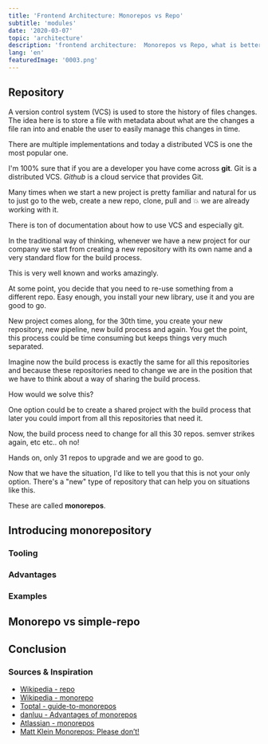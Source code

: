 ```yaml
---
title: 'Frontend Architecture: Monorepos vs Repo'
subtitle: 'modules'
date: '2020-03-07'
topic: 'architecture'
description: 'frontend architecture:  Monorepos vs Repo, what is better? How much does it cost?'
lang: 'en'
featuredImage: '0003.png'
---
```


<!-- target: 6 mins reading. -->

## Repository

A version control system (VCS) is used to store the history of files changes. The idea here is to store a file with metadata about what are the changes a file ran into and enable the user to easily manage this changes in time.

There are multiple implementations and today a distributed VCS is one the most popular one.

I'm 100% sure that if you are a developer you have come across **git**. Git is a distributed VCS. _Github_ is a cloud service that provides Git.

Many times when we start a new project is pretty familiar and natural for us to just go to the web, create a new repo, clone, pull and 💥 we are already working with it.

There is ton of documentation about how to use VCS and especially git.

In the traditional way of thinking, whenever we have a new project for our company we start from creating a new repository with its own name and a very standard flow for the build process.

This is very well known and works amazingly.

At some point, you decide that you need to re-use something from a different repo. Easy enough, you install your new library, use it and you are good to go.

New project comes along, for the 30th time, you create your new repository, new pipeline, new build process and again. You get the point, this process could be time consuming but keeps things very much separated.

Imagine now the build process is exactly the same for all this repositories and because these repositories need to change we are in the position that we have to think about a way of sharing the build process.

How would we solve this?

One option could be to create a shared project with the build process that later you could import from all this repositories that need it.

Now, the build process need to change for all this 30 repos. semver strikes again, etc etc.. oh no!

Hands on, only 31 repos to upgrade and we are good to go.

Now that we have the situation, I'd like to tell you that this is not your only option. There's a "new" type of repository that can help you on situations like this.

These are called **monorepos**.

## Introducing monorepository


### Tooling

### Advantages

### Examples

## Monorepo vs simple-repo

## Conclusion

### Sources & Inspiration

- [Wikipedia - repo](<https://en.wikipedia.org/wiki/Repository_(version_control)>)
- [Wikipedia - monorepo](https://en.wikipedia.org/wiki/Monorepo)
- [Toptal - guide-to-monorepos](https://www.toptal.com/front-end/guide-to-monorepos)
- [danluu - Advantages of monorepos](https://danluu.com/monorepo/)
- [Atlassian - monorepos](https://www.atlassian.com/git/tutorials/monorepos)
- [Matt Klein Monorepos: Please don’t!](https://medium.com/@mattklein123/monorepos-please-dont-e9a279be011b)
